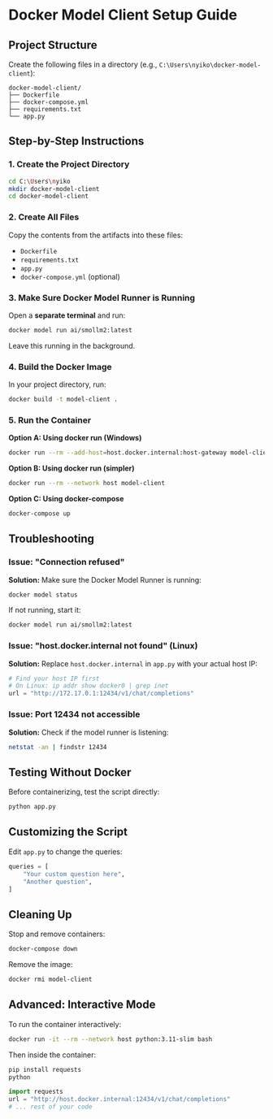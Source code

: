 # Docker Model Client Setup Guide

## Project Structure

Create the following files in a directory (e.g., `C:\Users\nyiko\docker-model-client`):

```
docker-model-client/
├── Dockerfile
├── docker-compose.yml
├── requirements.txt
└── app.py
```

## Step-by-Step Instructions

### 1. Create the Project Directory

```bash
cd C:\Users\nyiko
mkdir docker-model-client
cd docker-model-client
```

### 2. Create All Files

Copy the contents from the artifacts into these files:
- `Dockerfile`
- `requirements.txt`
- `app.py`
- `docker-compose.yml` (optional)

### 3. Make Sure Docker Model Runner is Running

Open a **separate terminal** and run:

```bash
docker model run ai/smollm2:latest
```

Leave this running in the background.

### 4. Build the Docker Image

In your project directory, run:

```bash
docker build -t model-client .
```

### 5. Run the Container

**Option A: Using docker run (Windows)**

```bash
docker run --rm --add-host=host.docker.internal:host-gateway model-client
```

**Option B: Using docker run (simpler)**

```bash
docker run --rm --network host model-client
```

**Option C: Using docker-compose**

```bash
docker-compose up
```

## Troubleshooting

### Issue: "Connection refused"

**Solution:** Make sure the Docker Model Runner is running:
```bash
docker model status
```

If not running, start it:
```bash
docker model run ai/smollm2:latest
```

### Issue: "host.docker.internal not found" (Linux)

**Solution:** Replace `host.docker.internal` in `app.py` with your actual host IP:

```python
# Find your host IP first
# On Linux: ip addr show docker0 | grep inet
url = "http://172.17.0.1:12434/v1/chat/completions"
```

### Issue: Port 12434 not accessible

**Solution:** Check if the model runner is listening:
```bash
netstat -an | findstr 12434
```

## Testing Without Docker

Before containerizing, test the script directly:

```bash
python app.py
```

## Customizing the Script

Edit `app.py` to change the queries:

```python
queries = [
    "Your custom question here",
    "Another question",
]
```

## Cleaning Up

Stop and remove containers:
```bash
docker-compose down
```

Remove the image:
```bash
docker rmi model-client
```

## Advanced: Interactive Mode

To run the container interactively:

```bash
docker run -it --rm --network host python:3.11-slim bash
```

Then inside the container:
```bash
pip install requests
python
```

```python
import requests
url = "http://host.docker.internal:12434/v1/chat/completions"
# ... rest of your code
```